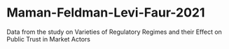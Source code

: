 # Maman-Feldman-Levi-Faur-2021
Data from the study on Varieties of Regulatory Regimes and their Effect on Public Trust in Market Actors
